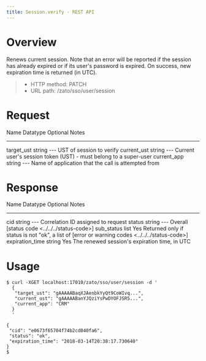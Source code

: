 ```yaml
---
title: Session.verify - REST API
---
```


Overview
========

Renews current session. Note that an error will be reported if the session has already expired or if its user\'s
password is expired. On success, new expiration time is returned (in UTC).

> -   HTTP method: PATCH
> -   URL path: /zato/sso/user/session

Request
=======

  Name          Datatype   Optional   Notes
  ------------- ---------- ---------- -------------------------------------------------------------------
  target_ust    string     \-\--      UST of session to verify
  current_ust   string     \-\--      Current user\'s session token (UST) - must belong to a super-user
  current_app   string     \-\--      Name of application that the call is attempted from

Response
========

  Name              Datatype   Optional   Notes
  ----------------- ---------- ---------- ----------------------------------------------------------------------------------------------------------------
  cid               string     \-\--      Correlation ID assigned to request
  status            string     \-\--      Overall [status code \<../../../status-code\>]
  sub_status        list       Yes        Returned only if status is not \"ok\", a list of [error or warning codes \<../../../status-code\>]
  expiration_time   string     Yes        The renewed session\'s expiration time, in UTC

Usage
=====

``` 
$ curl -XGET localhost:17010/zato/sso/user/session -d '
  {
   "target_ust": "gAAAAABaqXJAenbkYyQt9CoWIvq...",
   "current_ust": "gAAAAABanYJQziYsPwDYOFJSR5...",
   "current_app": "CRM"
  }
  '

{
 "cid": "e0673f65704f74b2cd040fa6",
 "status": "ok",
 "expiration_time": "2018-03-14T20:38:17.730640"
}
$
```
